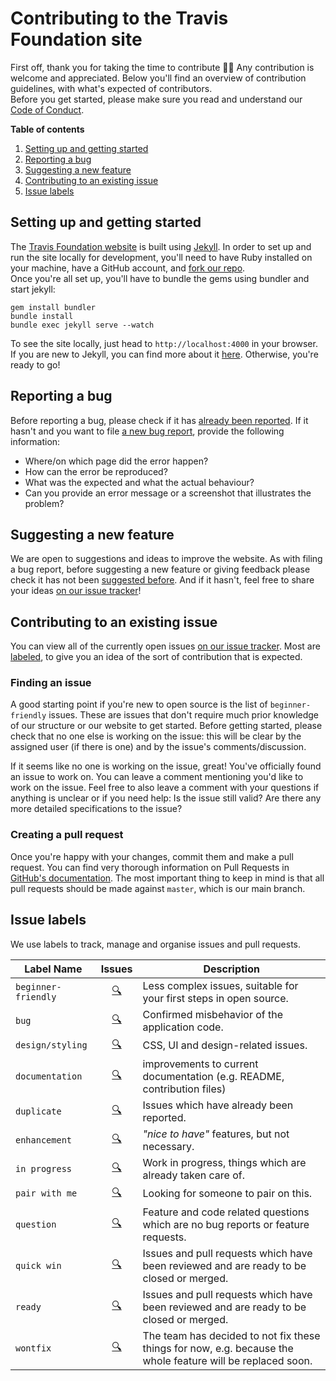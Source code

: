 # Contributing to the Travis Foundation site

First off, thank you for taking the time to contribute 🙌🏼  Any contribution is welcome and appreciated. Below you'll find an overview of contribution guidelines, with what's expected of contributors.  
Before you get started, please make sure you read and understand our [Code of Conduct](CODE_OF_CONDUCT.md).

**Table of contents**
1. [Setting up and getting started](#setting-up-and-getting-started)
2. [Reporting a bug](#reporting-a-bug)
3. [Suggesting a new feature](#suggesting-a-new-feature)
4. [Contributing to an existing issue](#contributing-to-an-existing-issue)
5. [Issue labels](#issue-labels)

## Setting up and getting started
The [Travis Foundation website](https://foundation.travis-ci.org/) is built using [Jekyll](https://jekyllrb.com/). In order to set up and run the site locally for development, you'll need to have Ruby installed on your machine, have a GitHub account, and [fork our repo](https://help.github.com/en/articles/fork-a-repo).  
Once you're all set up, you'll have to bundle the gems using bundler and start jekyll:  

```
gem install bundler
bundle install
bundle exec jekyll serve --watch

```
To see the site locally, just head to `http://localhost:4000` in your browser. If you are new to Jekyll, you can find more about it [here](https://jekyllrb.com/docs/). Otherwise, you're ready to go!  

## Reporting a bug
Before reporting a bug, please check if it has [already been reported](https://github.com/travis-ci/travis-foundation/issues?&q=is%3Aissue%20label%3Abug%20). If it hasn't and you want to file [a new bug report](https://github.com/travis-ci/travis-foundation/issues/new), provide the following information:

- Where/on which page did the error happen?
- How can the error be reproduced?
- What was the expected and what the actual behaviour?
- Can you provide an error message or a screenshot that illustrates the problem?

## Suggesting a new feature
We are open to suggestions and ideas to improve the website. As with filing a bug report, before suggesting a new feature or giving feedback please check it has not been [suggested before](https://github.com/travis-ci/travis-foundation/issues/). And if it hasn't, feel free to share your ideas [on our issue tracker](https://github.com/travis-ci/travis-foundation/issues/new)!

## Contributing to an existing issue

You can view all of the currently open issues [on our issue tracker](https://github.com/travis-ci/travis-foundation/issues/). Most are [labeled](#issue-labels), to give you an idea of the sort of contribution that is expected.

### Finding an issue

A good starting point if you're new to open source is the list of `beginner-friendly` issues. These are issues that don't require much prior knowledge of our structure or our website to get started. Before getting started, please check that no one else is working on the issue: this will be clear by the assigned user (if there is one) and by the issue's comments/discussion.

If it seems like no one is working on the issue, great! You've officially found an issue to work on. You can leave a comment mentioning you'd like to work on the issue. Feel free to also leave a comment with your questions if anything is unclear or if you need help: Is the issue still valid? Are there any more detailed specifications to the issue?

### Creating a pull request

Once you're happy with your changes, commit them and make a pull request. You can find very thorough information on Pull Requests in [GitHub's documentation](https://help.github.com/en/articles/creating-a-pull-request). The most important thing to keep in mind is that all pull requests should be made against `master`, which is our main branch.  

## Issue labels
We use labels to track, manage and organise issues and pull requests.  

| Label Name         | Issues                  | Description |
| ------------------ |:-----------------------:| ------------|
| `beginner-friendly`| [🔍][beginner]      | Less complex issues, suitable for your first steps in open source. |
| `bug`              | [🔍][bug]           | Confirmed misbehavior of the application code. |
| `design/styling`              | [🔍][design]           | CSS, UI and design-related issues. |
| `documentation`    | [🔍][documentation] | improvements to current documentation (e.g. README, contribution files) |
| `duplicate`        | [🔍][duplicate]     | Issues which have already been reported. |
| `enhancement`      | [🔍][enhancement]   | *"nice to have"* features, but not necessary. |
| `in progress`      | [🔍][in progress]   | Work in progress, things which are already taken care of. |
| `pair with me`      | [🔍][pairwithme]   | Looking for someone to pair on this. |
| `question`         | [🔍][question]      | Feature and code related questions which are no bug reports or feature requests. |
| `quick win`            | [🔍][quick-win]         | Issues and pull requests which have been reviewed and are ready to be closed or merged. |
| `ready`            | [🔍][ready]         | Issues and pull requests which have been reviewed and are ready to be closed or merged. |
| `wontfix`          | [🔍][wontfix]       | The team has decided to not fix these things for now, e.g. because the whole feature will be replaced soon. |


[beginner]:      https://github.com/travis-ci/travis-foundation/labels/beginner-friendly
[bug]:           https://github.com/travis-ci/travis-foundation/labels/bug
[design]: https://github.com/travis-ci/travis-foundation/labels/design%2Fstyling
[documentation]: https://github.com/travis-ci/travis-foundation/labels/documentation
[duplicate]:     https://github.com/travis-ci/travis-foundation/labels/duplicate
[enhancement]:   https://github.com/travis-ci/travis-foundation/labels/enhancement
[in progress]:   https://github.com/travis-ci/travis-foundation/labels/in%20progress
[pairwithme]:   https://github.com/travis-ci/travis-foundation/labels/pair%20with%20me
[question]:      https://github.com/travis-ci/travis-foundation/labels/question
[quick-win]:     https://github.com/travis-ci/travis-foundation/labels/quick%20win
[ready]:         https://github.com/travis-ci/travis-foundation/labels/ready
[wontfix]:       https://github.com/travis-ci/travis-foundation/labels/wontfix
